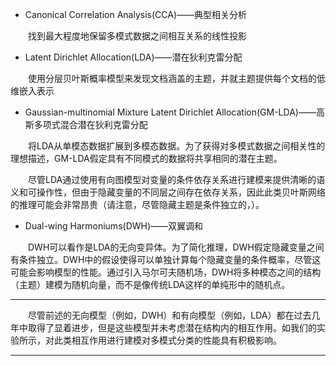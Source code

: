- Canonical Correlation Analysis(CCA)——典型相关分析

&emsp;&emsp;找到最大程度地保留多模式数据之间相互关系的线性投影

- Latent Dirichlet Allocation(LDA)——潜在狄利克雷分配

&emsp;&emsp;使用分层贝叶斯概率模型来发现文档涵盖的主题，并就主题提供每个文档的低维嵌入表示


-  Gaussian-multinomial Mixture Latent Dirichlet Allocation(GM-LDA)——高斯多项式混合潜在狄利克雷分配

&emsp;&emsp;将LDA从单模态数据扩展到多模态数据。为了获得对多模式数据之间相关性的理想描述，GM-LDA假定具有不同模式的数据将共享相同的潜在主题。

&emsp;&emsp;尽管LDA通过使用有向图模型对变量的条件依存关系进行建模来提供清晰的语义和可操作性，但由于隐藏变量的不同层之间存在依存关系，因此此类贝叶斯网络的推理可能会非常昂贵（请注意，尽管隐藏主题是条件独立的，）。

- Dual-wing Harmoniums(DWH)——双翼调和

&emsp;&emsp;DWH可以看作是LDA的无向变异体。为了简化推理，DWH假定隐藏变量之间有条件独立。DWH中的假设使得可以单独计算每个隐藏变量的条件概率，尽管这可能会影响模型的性能。通过引入马尔可夫随机场，DWH将多种模态之间的结构（主题）建模为随机向量，而不是像传统LDA这样的单纯形中的随机点。

---

&emsp;&emsp;尽管前述的无向模型（例如，DWH）和有向模型（例如，LDA）都在过去几年中取得了显着进步，但是这些模型并未考虑潜在结构内的相互作用。如我们的实验所示，对此类相互作用进行建模对多模式分类的性能具有积极影响。

























---
